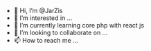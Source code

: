 - 👋 Hi, I’m @JarZis
- 👀 I’m interested in ...
- 🌱 I’m currently learning core php with react js
- 💞️ I’m looking to collaborate on ...
- 📫 How to reach me ...

<!---
JarZis/JarZis is a ✨ special ✨ repository because its `README.md` (this file) appears on your GitHub profile.
You can click the Preview link to take a look at your changes.
--->
